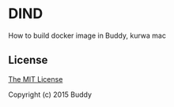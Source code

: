 # DIND 

How to build docker image in Buddy, kurwa mac

## License

[The MIT License](http://opensource.org/licenses/MIT)

Copyright (c) 2015 Buddy
